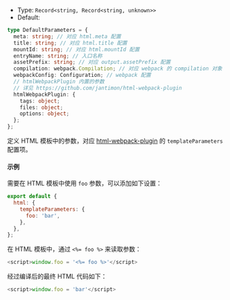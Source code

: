 - Type: `Record<string, Record<string, unknown>>`
- Default:

```ts
type DefaultParameters = {
  meta: string; // 对应 html.meta 配置
  title: string; // 对应 html.title 配置
  mountId: string; // 对应 html.mountId 配置
  entryName: string; // 入口名称
  assetPrefix: string; // 对应 output.assetPrefix 配置
  compilation: webpack.Compilation; // 对应 webpack 的 compilation 对象
  webpackConfig: Configuration; // webpack 配置
  // htmlWebpackPlugin 内置的参数
  // 详见 https://github.com/jantimon/html-webpack-plugin
  htmlWebpackPlugin: {
    tags: object;
    files: object;
    options: object;
  };
};
```

定义 HTML 模板中的参数，对应 [html-webpack-plugin](https://github.com/jantimon/html-webpack-plugin) 的 `templateParameters` 配置项。

#### 示例

需要在 HTML 模板中使用 `foo` 参数，可以添加如下设置：

```js
export default {
  html: {
    templateParameters: {
      foo: 'bar',
    },
  },
};
```

在 HTML 模板中，通过 `<%= foo %>` 来读取参数：

```js
<script>window.foo = '<%= foo %>'</script>
```

经过编译后的最终 HTML 代码如下：

```js
<script>window.foo = 'bar'</script>
```
